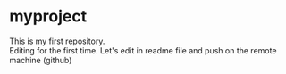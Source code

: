 # myproject
This is my first repository.
<br>
Editing for the first time.
Let's edit in readme file and push on the remote machine (github)
